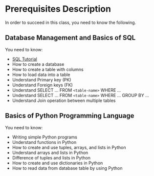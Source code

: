 # Prerequisites Description

In order to succeed in this class, you need to know the following.

## Database Management and Basics of SQL

You need to know:

* [SQL Tutorial](https://mode.com/sql-tutorial/)
* How to create a database 
* How to create a table with columns
* How to load data into a table
* Understand Primary key (PK)
* Understand Foreign keys (FK)
* Understand SELECT ... FROM `<table-name>` WHERE ...
* Understand SELECT ... FROM `<table-name>` WHERE ... GROUP BY ...
* Understand Join operation between multiple tables


## Basics of Python Programming Language

You need to know:

* Writing simple Python programs
* Understand functions in Python
* How to create and use tuples, arrays, and lists in Python
* Understand arrays and lists in Python
* Difference of tuples and lists in Python
* How to create and use dictionaries in Python
* How to read data from database table by using Python 

